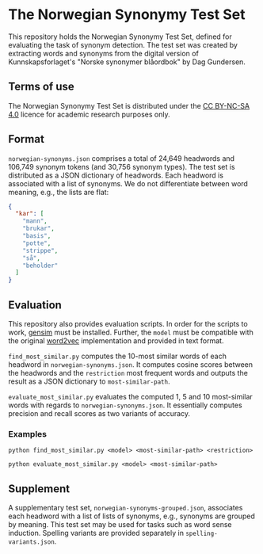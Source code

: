 # The Norwegian Synonymy Test Set

This repository holds the Norwegian Synonymy Test Set, defined for evaluating the task of synonym detection. 
The test set was created by extracting words and synonyms from the digital version of 
Kunnskapsforlaget's "Norske synonymer blåordbok" by Dag Gundersen. 

## Terms of use

The Norwegian Synonymy Test Set is distributed under the 
[CC BY-NC-SA 4.0](https://creativecommons.org/licenses/by-nc-sa/4.0/) licence
for academic research purposes only.

## Format 

`norwegian-synonyms.json` comprises a total of 24,649 headwords and 106,749 synonym tokens 
(and 30,756 synonym types). The test set is distributed as a JSON dictionary of headwords. 
Each headword is associated with a list of synonyms. We do not differentiate between word meaning, 
e.g., the lists are flat:

```json
{
  "kar": [
    "mann",
    "brukar",
    "basis",
    "potte",
    "strippe",
    "så",
    "beholder"
  ]
}
```

## Evaluation

This repository also provides evaluation scripts. In order for the scripts to work, 
[gensim](https://radimrehurek.com/gensim/) must be installed. Further, the `model` 
must be compatible with the original [word2vec](https://code.google.com/archive/p/word2vec/)
implementation and provided in text format.

`find_most_similar.py` computes the 10-most similar words of each headword 
in `norwegian-synonyms.json`. It computes cosine scores between the headwords 
and the `restriction` most frequent words and outputs the result as a JSON 
dictionary to `most-similar-path`.

`evaluate_most_similar.py` evaluates the computed 1, 5 and 10 most-similar words 
with regards to `norwegian-synonyms.json`. It essentially computes precision and 
recall scores as two variants of accuracy.
  
### Examples 

`python find_most_similar.py <model> <most-similar-path> <restriction>`

```python evaluate_most_similar.py <model> <most-similar-path>```

## Supplement

A supplementary test set, `norwegian-synonyms-grouped.json`, associates each headword 
with a list of lists of synonyms, e.g., synonyms are grouped by meaning. This test set 
may be used for tasks such as word sense induction. Spelling variants are provided 
separately in `spelling-variants.json`. 
